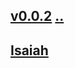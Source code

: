 ## [v0.0.2](https://github.com/littleflute/bible/edit/master/study/readme.md) [..](..)
## [Isaiah](Isaiah)

